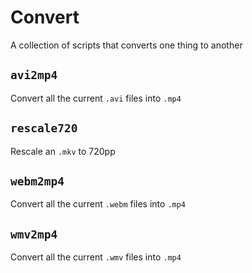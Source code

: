 # Convert
A collection of scripts that converts one thing to another

## `avi2mp4`

Convert all the current `.avi` files into `.mp4`

## `rescale720`

Rescale an `.mkv` to 720pp

## `webm2mp4`

Convert all the current `.webm` files into `.mp4`

## `wmv2mp4`

Convert all the current `.wmv` files into `.mp4`
